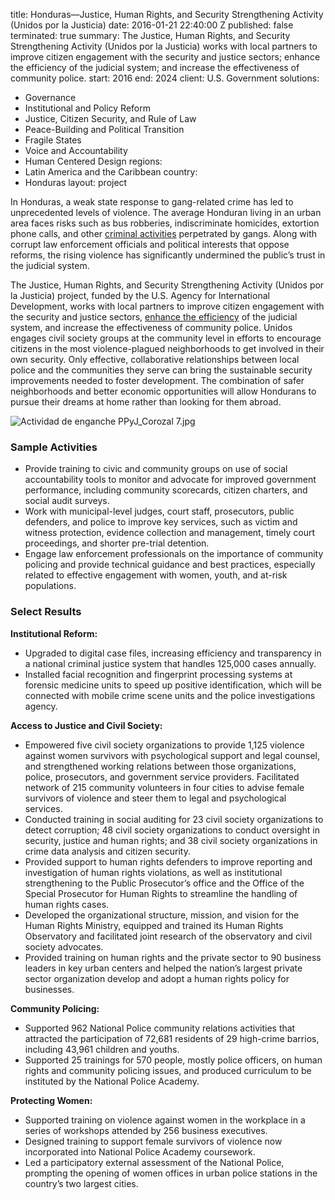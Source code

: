
title: Honduras—Justice, Human Rights, and Security Strengthening Activity (Unidos
  por la Justicia)
date: 2016-01-21 22:40:00 Z
published: false
terminated: true
summary: The Justice, Human Rights, and Security Strengthening Activity (Unidos por
  la Justicia) works with local partners to improve citizen engagement with the security
  and justice sectors; enhance the efficiency of the judicial system; and increase
  the effectiveness of community police.
start: 2016
end: 2024
client: U.S. Government
solutions:
- Governance
- Institutional and Policy Reform
- Justice, Citizen Security, and Rule of Law
- Peace-Building and Political Transition
- Fragile States
- Voice and Accountability
- Human Centered Design
regions:
- Latin America and the Caribbean
country:
- Honduras
layout: project


In Honduras, a weak state response to gang-related crime has led to unprecedented levels of violence. The average Honduran living in an urban area faces risks such as bus robberies, indiscriminate homicides, extortion phone calls, and other [criminal activities](https://dai-global-developments.com/articles/mitigating-instability-in-central-america) perpetrated by gangs. Along with corrupt law enforcement officials and political interests that oppose reforms, the rising violence has significantly undermined the public’s trust in the judicial system.

The Justice, Human Rights, and Security Strengthening Activity (Unidos por la Justicia) project, funded by the U.S. Agency for International Development, works with local partners to improve citizen engagement with the security and justice sectors, [enhance the efficiency](https://dai-global-developments.com/articles/modernized-honduran-judicial-system-promises-lower-costs-increased-efficiency-safer-communities-and-greater-transparency) of the judicial system, and increase the effectiveness of community police. Unidos engages civil society groups at the community level in efforts to encourage citizens in the most violence-plagued neighborhoods to get involved in their own security. Only effective, collaborative relationships between local police and the communities they serve can bring the sustainable security improvements needed to foster development. The combination of safer neighborhoods and better economic opportunities will allow Hondurans to pursue their dreams at home rather than looking for them abroad.

![Actividad de enganche PPyJ_Corozal 7.jpg](/uploads/Actividad%20de%20enganche%20PPyJ_Corozal%207.jpg)

### Sample Activities

* Provide training to civic and community groups on use of social accountability tools to monitor and advocate for improved government performance, including community scorecards, citizen charters, and social audit surveys.
* Work with municipal-level judges, court staff, prosecutors, public defenders, and police to improve key services, such as victim and witness protection, evidence collection and management, timely court proceedings, and shorter pre-trial detention.
* Engage law enforcement professionals on the importance of community policing and provide technical guidance and best practices, especially related to effective engagement with women, youth, and at-risk populations.

### Select Results

**Institutional Reform:**

* Upgraded to digital case files, increasing efficiency and transparency in a national criminal justice system that handles 125,000 cases annually.
* Installed facial recognition and fingerprint processing systems at forensic medicine units to speed up positive identification, which will be connected with mobile crime scene units and the police investigations agency.

**Access to Justice and Civil Society:**

* Empowered five civil society organizations to provide 1,125 violence against women survivors with psychological support and legal counsel, and strengthened working relations between those organizations, police, prosecutors, and government service providers. Facilitated network of 215 community volunteers in four cities to advise female survivors of violence and steer them to legal and psychological services.
* Conducted training in social auditing for 23 civil society organizations to detect corruption; 48 civil society organizations to conduct oversight in security, justice and human rights; and 38 civil society organizations in crime data analysis and citizen security.
* Provided support to human rights defenders to improve reporting and investigation of human rights violations, as well as institutional strengthening to the Public Prosecutor’s office and the Office of the Special Prosecutor for Human Rights to streamline the handling of human rights cases.
* Developed the organizational structure, mission, and vision for the Human Rights Ministry, equipped and trained its Human Rights Observatory and facilitated joint research of the observatory and civil society advocates.
* Provided training on human rights and the private sector to 90 business leaders in key urban centers and helped the nation’s largest private sector organization develop and adopt a human rights policy for businesses.

**Community Policing:**

* Supported 962 National Police community relations activities that attracted the participation of 72,681 residents of 29 high-crime barrios, including 43,961 children and youths.
* Supported 25 trainings for 570 people, mostly police officers, on human rights and community policing issues, and produced curriculum to be instituted by the National Police Academy.

**Protecting Women:**

* Supported training on violence against women in the workplace in a series of workshops attended by 256 business executives.
* Designed training to support female survivors of violence now incorporated into National Police Academy coursework.
* Led a participatory external assessment of the National Police, prompting the opening of women offices in urban police stations in the country’s two largest cities.
